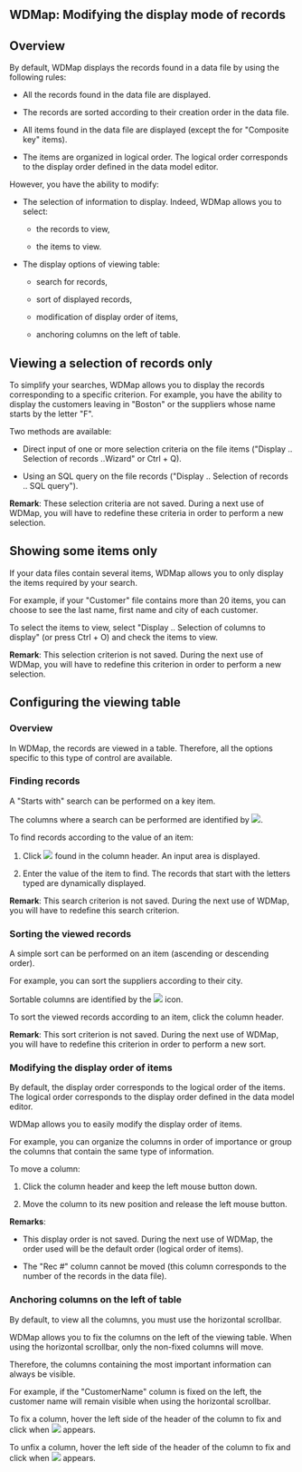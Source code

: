 
## WDMap: Modifying the display mode of records
			



<a name="NOTE1"></a>
<a name="NOTE1_1"></a>


## Overview
<a name="overview_ELTTEXTE000193"></a>
By default, WDMap displays the records found in a data file by using the following rules:

- All the records found in the data file are displayed.

- The records are sorted according to their creation order in the data file.

- All items found in the data file are displayed (except the for "Composite key" items).

- The items are organized in logical order. The logical order corresponds to the display order defined in the data model editor.




However, you have the ability to modify:

- The selection of information to display. Indeed, WDMap allows you to select:

	- the records to view,

	- the items to view.




- The display options of viewing table:

	- search for records,

	- sort of displayed records,

	- modification of display order of items,

	- anchoring columns on the left of table.







<a name="NOTE2"></a>
<a name="NOTE2_1"></a>


## Viewing a selection of records only
<a name="viewing_selection_records_only_ELTTEXTE000217"></a>
To simplify your searches, WDMap allows you to display the records corresponding to a specific criterion.
For example, you have the ability to display the customers leaving in "Boston" or the suppliers whose name starts by the letter "F".

Two methods are available:

- Direct input of one or more selection criteria on the file items ("Display .. Selection of records ..Wizard" or Ctrl + Q).

- Using an SQL query on the file records ("Display .. Selection of records .. SQL query").




**Remark**: These selection criteria are not saved. During a next use of WDMap, you will have to redefine these criteria in order to perform a new selection.

<a name="NOTE3"></a>
<a name="NOTE3_1"></a>


## Showing some items only
<a name="showing_some_items_only_ELTTEXTE000241"></a>
If your data files contain several items, WDMap allows you to only display the items required by your search.

For example, if your "Customer" file contains more than 20 items, you can choose to see the last name, first name and city of each customer.

To select the items to view, select "Display .. Selection of columns to display" (or press Ctrl + O) and check the items to view.

**Remark**: This selection criterion is not saved. During the next use of WDMap, you will have to redefine this criterion in order to perform a new selection.

<a name="NOTE4"></a>
<a name="NOTE4_1"></a>


## Configuring the viewing table
<a name="configuring_the_viewing_table_ELTTEXTE000265"></a>


### Overview
<a name="overview_ELTPARAGRAPHE000065"></a>

In WDMap, the records are viewed in a table. Therefore, all the options specific to this type of control are available.
<a name="NOTE4_2"></a>


### Finding records
<a name="finding_records_ELTPARAGRAPHE000072"></a>

A "Starts with" search can be performed on a key item.

The columns where a search can be performed are identified by ![](https://doc.pcsoft.fr/en-US/images/image.awp?langid=3&name=IconeRecherche.gif).

To find records according to the value of an item:

1. Click ![](https://doc.pcsoft.fr/en-US/images/image.awp?langid=3&name=IconeRecherche.gif) found in the column header. An input area is displayed.

2. Enter the value of the item to find. The records that start with the letters typed are dynamically displayed.




**Remark**: This search criterion is not saved. During the next use of WDMap, you will have to redefine this search criterion.
<a name="NOTE4_3"></a>


### Sorting the viewed records
<a name="sorting_the_viewed_records_ELTPARAGRAPHE000092"></a>

A simple sort can be performed on an item (ascending or descending order).

For example, you can sort the suppliers according to their city.

Sortable columns are identified by the ![](https://doc.pcsoft.fr/en-US/images/image.awp?langid=3&name=IconeTri.gif) icon.

To sort the viewed records according to an item, click the column header.

**Remark**: This sort criterion is not saved. During the next use of WDMap, you will have to redefine this criterion in order to perform a new sort.
<a name="NOTE4_4"></a>


### Modifying the display order of items
<a name="modifying_the_display_order_items_ELTPARAGRAPHE000109"></a>

By default, the display order corresponds to the logical order of the items. The logical order corresponds to the display order defined in the data model editor.

WDMap allows you to easily modify the display order of items.

For example, you can organize the columns in order of importance or group the columns that contain the same type of information.

To move a column:

1. Click the column header and keep the left mouse button down.

2. Move the column to its new position and release the left mouse button.




**Remarks**:

- This display order is not saved. During the next use of WDMap, the order used will be the default order (logical order of items).

- The "Rec #" column cannot be moved (this column corresponds to the number of the records in the data file).



<a name="NOTE4_5"></a>


### Anchoring columns on the left of table
<a name="anchoring_columns_the_left_table_ELTPARAGRAPHE000130"></a>

By default, to view all the columns, you must use the horizontal scrollbar.

WDMap allows you to fix the columns on the left of the viewing table. When using the horizontal scrollbar, only the non-fixed columns will move.

Therefore, the columns containing the most important information can always be visible.

For example, if the "CustomerName" column is fixed on the left, the customer name will remain visible when using the horizontal scrollbar.

To fix a column, hover the left side of the header of the column to fix and click when ![](https://doc.pcsoft.fr/en-US/images/image.awp?langid=3&name=IconeCadenas.gif) appears.

To unfix a column, hover the left side of the header of the column to fix and click when ![](https://doc.pcsoft.fr/en-US/images/image.awp?langid=3&name=IconecadenasFerme.gif) appears.


